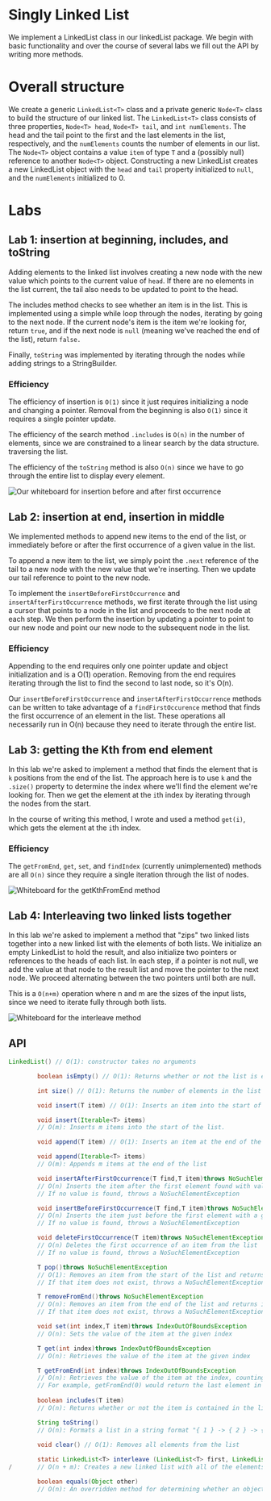# Singly Linked List

We implement a LinkedList class in our linkedList package. We begin with basic functionality and over the course of
several labs we fill out the API by writing more methods.

# Overall structure

We create a generic `LinkedList<T>` class and a private generic `Node<T>` class to build the structure of our linked
list. The `LinkedList<T>` class consists of three properties, `Node<T> head`, `Node<T> tail`, and
`int numElements`. The head and the tail point to the first and the last elements in the list, respectively, and
the `numElements` counts the number of elements in our list. The `Node<T>` object contains a value `item` of type `T`
and a (possibly null) reference to another `Node<T>` object. Constructing a new LinkedList creates a new LinkedList
object with the `head` and `tail` property initialized to `null`, and the `numElements` initialized to 0.

# Labs

## Lab 1: insertion at beginning, includes, and toString

Adding elements to the linked list involves creating a new node with the new value which points to the current value
of `head`. If there are no elements in the list current, the tail also needs to be updated to point to the head.

The includes method checks to see whether an item is in the list. This is implemented using a simple while loop through
the nodes, iterating by going to the next node. If the current node's item is the item we're looking for, return `true`,
and if the next node is `null` (meaning we've reached the end of the list), return `false.`

Finally, `toString` was implemented by iterating through the nodes while adding strings to a StringBuilder.

### Efficiency

The efficiency of insertion is `O(1)` since it just requires initializing a node and changing a pointer. Removal from
the beginning is also `O(1)` since it requires a single pointer update.

The efficiency of the search method `.includes` is `O(n)` in the number of elements, since we are constrained to a
linear search by the data structure. traversing the list.

The efficiency of the `toString` method is also `O(n)` since we have to go through the entire list to display every
element.

![Our whiteboard for insertion before and after first occurrence](../assets/linkedListInsertion.jpeg)

## Lab 2: insertion at end, insertion in middle

We implemented methods to append new items to the end of the list, or immediately before or after the first occurrence
of a given value in the list.

To append a new item to the list, we simply point the `.next` reference of the tail to a new node with the new value
that we're inserting. Then we update our tail reference to point to the new node.

To implement the `insertBeforeFirstOccurrence` and `insertAfterFirstOccurrence` methods, we first iterate through the
list using a cursor that points to a node in the list and proceeds to the next node at each step. We then perform the
insertion by updating a pointer to point to our new node and point our new node to the subsequent node in the list.

### Efficiency

Appending to the end requires only one pointer update and object initialization and is a O(1) operation. Removing from
the end requires iterating through the list to find the second to last node, so it's O(n).

Our `insertBeforeFirstOccurrence` and `insertAfterFirstOccurrence` methods can be written to take advantage of
a `findFirstOccurence` method that finds the first occurrence of an element in the list. These operations all
necessarily run in O(n) because they need to iterate through the entire list.

## Lab 3: getting the Kth from end element

In this lab we're asked to implement a method that finds the element that is `k` positions from the end of the list. The
approach here is to use `k` and the `.size()` property to determine the index where we'll find the element we're looking
for. Then we get the element at the `i`th index by iterating through the nodes from the start.

In the course of writing this method, I wrote and used a method `get(i)`, which gets the element at the `i`th index.

### Efficiency

The `getFromEnd`, `get`, `set`, and `findIndex` (currently unimplemented) methods are all `O(n)` since they require a
single iteration through the list of nodes.

![Whiteboard for the getKthFromEnd method](../assets/linked-list-index.jpeg)

## Lab 4: Interleaving two linked lists together

In this lab we're asked to implement a method that "zips" two linked lists together into a new linked list with the
elements of both lists. We initialize an empty LinkedList to hold the result, and also initialize two pointers or
references to the heads of each list. In each step, if a pointer is not null, we add the value at that node to the
result list and move the pointer to the next node. We proceed alternating between the two pointers until both are null.

This is a `O(n+m)` operation where n and m are the sizes of the input lists, since we need to iterate fully through both lists.

![Whiteboard for the interleave method](../assets/linked-list-interleave.png)

## API

```java
LinkedList() // O(1): constructor takes no arguments

        boolean isEmpty() // O(1): Returns whether or not the list is empty

        int size() // O(1): Returns the number of elements in the list

        void insert(T item) // O(1): Inserts an item into the start of the list

        void insert(Iterable<T> items)
        // O(m): Inserts m items into the start of the list.

        void append(T item) // O(1): Inserts an item at the end of the list

        void append(Iterable<T> items)
        // O(m): Appends m items at the end of the list

        void insertAfterFirstOccurrence(T find,T item)throws NoSuchElementException
        // O(n) Inserts the item after the first element found with value find.
        // If no value is found, throws a NoSuchElementException

        void insertBeforeFirstOccurrence(T find,T item)throws NoSuchElementException
        // O(n) Inserts the item just before the first element with a given value "find"
        // If no value is found, throws a NoSuchElementException

        void deleteFirstOccurrence(T item)throws NoSuchElementException
        // O(n) Deletes the first occurrence of an item from the list
        // If no value is found, throws a NoSuchElementException

        T pop()throws NoSuchElementException
        // O(1): Removes an item from the start of the list and returns it
        // If that item does not exist, throws a NoSuchElementException

        T removeFromEnd()throws NoSuchElementException
        // O(n): Removes an item from the end of the list and returns it
        // If that item does not exist, throws a NoSuchElementException

        void set(int index,T item)throws IndexOutOfBoundsException
        // O(n): Sets the value of the item at the given index

        T get(int index)throws IndexOutOfBoundsException
        // O(n): Retrieves the value of the item at the given index

        T getFromEnd(int index)throws IndexOutOfBoundsException
        // O(n): Retrieves the value of the item at the index, counting from the end.
        // For example, getFromEnd(0) would return the last element in the list.
        
        boolean includes(T item)
        // O(n): Returns whether or not the item is contained in the list

        String toString()
        // O(n): Formats a list in a string format "{ 1 } -> { 2 } -> { 3 } -> NULL"

        void clear() // O(1): Removes all elements from the list
        
        static LinkedList<T> interleave (LinkedList<T> first, LinkedList<T> second)
/       // O(n + m): Creates a new linked list with all of the elements from the inputs interleaved.

        boolean equals(Object other)
        // O(n): An overridden method for determining whether an object is equal to a linked list.

```
